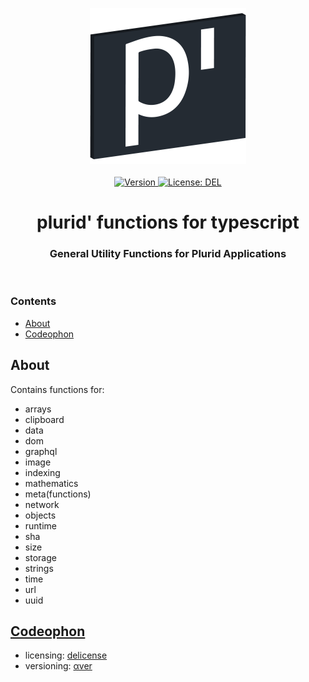 <p align="center">
    <img src="https://raw.githubusercontent.com/plurid/plurid-icons/master/about/identity/plurid-logo.png" height="250px">
    <br />
    <br />
    <a target="_blank" href="https://www.npmjs.com/package/@plurid/plurid-functions">
        <img src="https://img.shields.io/npm/v/@plurid/plurid-functions.svg?logo=npm&colorB=1380C3&style=for-the-badge" alt="Version">
    </a>
    <a target="_blank" href="https://github.com/plurid/plurid-icons/blob/master/LICENSE">
        <img src="https://img.shields.io/badge/license-DEL-blue.svg?colorB=1380C3&style=for-the-badge" alt="License: DEL">
    </a>
</p>



<h1 align="center">
    plurid' functions for typescript
</h1>


<h3 align="center">
    General Utility Functions for Plurid Applications
</h3>



<br />



### Contents

+ [About](#about)
+ [Codeophon](#codeophon)



## About

Contains functions for:

+ arrays
+ clipboard
+ data
+ dom
+ graphql
+ image
+ indexing
+ mathematics
+ meta(functions)
+ network
+ objects
+ runtime
+ sha
+ size
+ storage
+ strings
+ time
+ url
+ uuid



## [Codeophon](https://github.com/ly3xqhl8g9/codeophon)

+ licensing: [delicense](https://github.com/ly3xqhl8g9/delicense)
+ versioning: [αver](https://github.com/ly3xqhl8g9/alpha-versioning)
